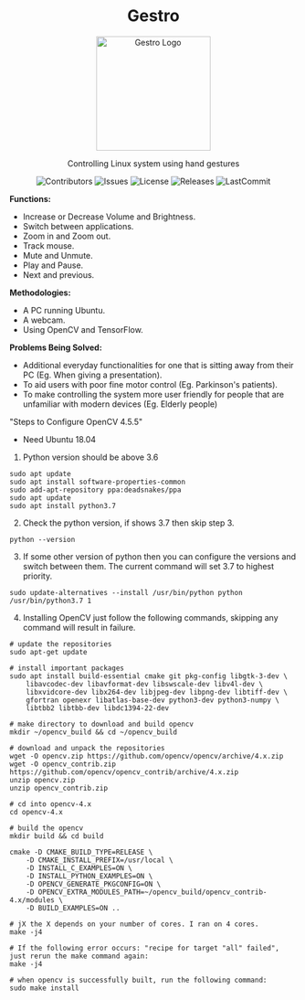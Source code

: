 <h1 align="center">Gestro</h1>
<p align="center">
  <a href="https://github.com/RandomGuy-coder/Gestro">
    <img src="/images/logo.png" alt="Gestro Logo" width="200">
  </a>

  <p align="center">Controlling Linux system using hand gestures</p>  
</p>

<div align="center">
  
  ![Contributors](https://img.shields.io/github/contributors/RandomGuy-coder/Gestro?color=9cf&style=flat-square)
  ![Issues](https://img.shields.io/github/issues/RandomGuy-coder/Gestro?color=orange&style=flat-square)
  ![License](https://img.shields.io/github/license/RandomGuy-coder/Gestro?color=skyblue&style=flat-square)
  ![Releases](https://img.shields.io/github/v/release/RandomGuy-coder/Gestro?color=blueviolet&include_prereleases&style=flat-square)
  ![LastCommit](https://img.shields.io/github/last-commit/RandomGuy-coder/Gestro?color=violet&style=flat-square)
  
</div>

**Functions:**
* Increase or Decrease Volume and Brightness.
* Switch between applications.
* Zoom in and Zoom out.
* Track mouse.
* Mute and Unmute.
* Play and Pause.
* Next and previous.

**Methodologies:**
* A PC running Ubuntu.
* A webcam.
* Using OpenCV and TensorFlow.

**Problems Being Solved:**
* Additional everyday functionalities for one that is sitting away from their PC (Eg. When giving a presentation).
* To aid users with poor fine motor control (Eg. Parkinson's patients).
* To make controlling the system more user friendly for people that are unfamiliar with modern devices (Eg. Elderly people)

"Steps to Configure OpenCV 4.5.5"
* Need Ubuntu 18.04

1. Python version should be above 3.6
```
sudo apt update
sudo apt install software-properties-common
sudo add-apt-repository ppa:deadsnakes/ppa
sudo apt update
sudo apt install python3.7
```

2. Check the python version, if shows 3.7 then skip step 3.
```
python --version
```

3. If some other version of python then you can configure the versions and switch between them. The current command will set 3.7 to highest priority.
```
sudo update-alternatives --install /usr/bin/python python /usr/bin/python3.7 1
```

4. Installing OpenCV just follow the following commands, skipping any command will result in failure.
```
# update the repositories
sudo apt-get update

# install important packages
sudo apt install build-essential cmake git pkg-config libgtk-3-dev \
    libavcodec-dev libavformat-dev libswscale-dev libv4l-dev \
    libxvidcore-dev libx264-dev libjpeg-dev libpng-dev libtiff-dev \
    gfortran openexr libatlas-base-dev python3-dev python3-numpy \
    libtbb2 libtbb-dev libdc1394-22-dev
    
# make directory to download and build opencv
mkdir ~/opencv_build && cd ~/opencv_build

# download and unpack the repositories
wget -O opencv.zip https://github.com/opencv/opencv/archive/4.x.zip
wget -O opencv_contrib.zip https://github.com/opencv/opencv_contrib/archive/4.x.zip
unzip opencv.zip
unzip opencv_contrib.zip

# cd into opencv-4.x 
cd opencv-4.x

# build the opencv
mkdir build && cd build

cmake -D CMAKE_BUILD_TYPE=RELEASE \
    -D CMAKE_INSTALL_PREFIX=/usr/local \
    -D INSTALL_C_EXAMPLES=ON \
    -D INSTALL_PYTHON_EXAMPLES=ON \
    -D OPENCV_GENERATE_PKGCONFIG=ON \
    -D OPENCV_EXTRA_MODULES_PATH=~/opencv_build/opencv_contrib-4.x/modules \
    -D BUILD_EXAMPLES=ON ..
    
# jX the X depends on your number of cores. I ran on 4 cores.
make -j4

# If the following error occurs: "recipe for target "all" failed", just rerun the make command again:
make -j4

# when opencv is successfully built, run the following command:
sudo make install            
```



